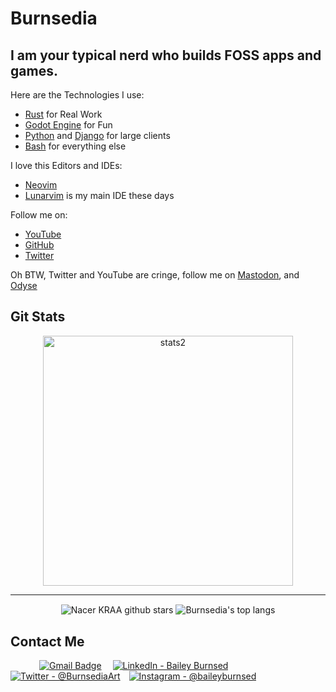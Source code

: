 # Burnsedia
I am your typical nerd who builds FOSS apps and games.
---
Here are the Technologies I use:

  - [Rust](https://www.rust-lang.org/) for Real Work
  - [Godot Engine](https://godotengine.org/) for Fun
  - [Python](https://www.python.org/) and [Django](https://www.djangoproject.com/) for large clients
  - [Bash](https://www.gnu.org/software/bash/) for everything else 

I love this Editors and IDEs:
  - [Neovim](https://neovim.io/)
  - [Lunarvim](https://www.lunarvim.org/) is my main IDE these days

Follow me on:
  - [YouTube](https://www.youtube.com/channel/UC71vuzjHKhS4Wv4Px44FKjg)
  - [GitHub](https://github.com/Burnsedia)
  - [Twitter](https://twitter.com/Burnsed3dArt)

  Oh BTW, Twitter and YouTube are cringe, follow me on [Mastodon](https://mastodon.social/@Burnsedia), and [Odyse](https://odysee.com/@Burnsedia:4)

## Git Stats
<p align='center'>
  <img width="400" src="https://github-readme-streak-stats.herokuapp.com/?user=Burnsedia&background=130F40&border=fff&currStreakNum=fff&ring=7A7ADB&sideNums=fff&dates=d5d5d5&sideLabels=d5d5d5" alt="stats2" >
</p>
</b>
<hr>
<p align='center'>
  <img align="center" src="https://github-readme-stats.vercel.app/api?username=Burnsedia&show_icons=true&theme=tokyonight" alt="Nacer KRAA   github stars"/>
  <img align="center" src="https://github-readme-stats.vercel.app/api/top-langs/?username=Burnsedia&langs_count=8&layout=compact&bg_color=130F40&text_color=FFFFFF" alt="Burnsedia's top langs"/>
</p>

## Contact Me 

&emsp;&emsp;&emsp;
[![Gmail Badge](https://img.shields.io/badge/Gmail-D14836?style=for-the-badge&logo=gmail&logoColor=white)](mailto:bburnsed1995@gmail.com) &emsp;[![LinkedIn - Bailey Burnsed](https://img.shields.io/badge/LinkedIn-0077B5?style=for-the-badge&logo=linkedin&logoColor=white)](https://www.linkedin.com/in/bailey-burnsed-50051115a/)&emsp;
[![Twitter - @BurnsediaArt](https://img.shields.io/badge/Twitter-1DA1F2?style=for-the-badge&logo=twitter&logoColor=white)](https://twitter.com/BurnsediaArt)&emsp;[![Instagram - @baileyburnsed](https://img.shields.io/badge/Instagram-E4405F?style=for-the-badge&logo=instagram&logoColor=white )](https://www.instagram.com/baileyburnsed/)&emsp;

